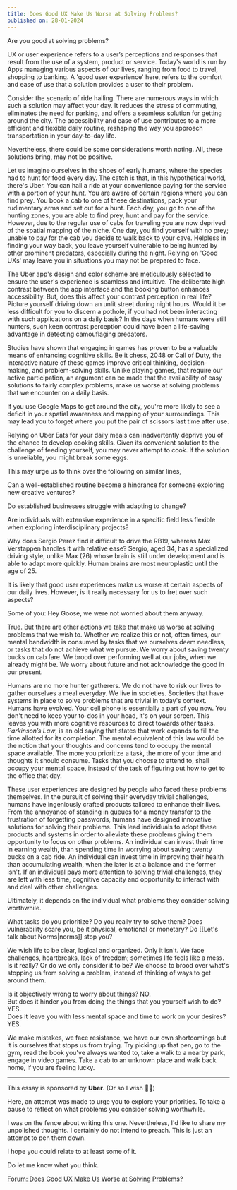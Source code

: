 ```yaml
---
title: Does Good UX Make Us Worse at Solving Problems?
published on: 28-01-2024
---
```

Are you good at solving problems?

UX or user experience refers to a user’s perceptions and responses that result from the use of a system, product or service. Today's world is run by Apps managing various aspects of our lives, ranging from food to travel, shopping to banking. A 'good user experience' here, refers to the comfort and ease of use that a solution provides a user to their problem. 

Consider the scenario of ride hailing. There are numerous ways in which such a solution may affect your day. It reduces the stress of commuting, eliminates the need for parking, and offers a seamless solution for getting around the city. The accessibility and ease of use contributes to a more efficient and flexible daily routine, reshaping the way you approach transportation in your day-to-day life.

Nevertheless, there could be some considerations worth noting. All, these solutions bring, may not be positive.

Let us imagine ourselves in the shoes of early humans, where the species had to hunt for food every day. The catch is that, in this hypothetical world, there's Uber. You can hail a ride at your convenience paying for the service with a portion of your hunt. You are aware of certain regions where you can find prey. You book a cab to one of these destinations, pack your rudimentary arms and set out for a hunt. Each day, you go to one of the hunting zones, you are able to find prey, hunt and pay for the service. However, due to the regular use of cabs for traveling you are now deprived of the spatial mapping of the niche. One day, you find yourself with no prey; unable to pay for the cab you decide to walk back to your cave. Helpless in finding your way back, you leave yourself vulnerable to being hunted by other prominent predators, especially during the night. Relying on 'Good UXs' may leave you in situations you may not be prepared to face.

The Uber app's design and color scheme are meticulously selected to ensure the user's experience is seamless and intuitive. The deliberate high contrast between the app interface and the booking button enhances accessibility. But, does this affect your contrast perception in real life? Picture yourself driving down an unlit street during night hours. Would it be less difficult for you to discern a pothole, if you had not been interacting with such applications on a daily basis? In the days when humans were still hunters, such keen contrast perception could have been a life-saving advantage in detecting camouflaging predators. 

Studies have shown that engaging in games has proven to be a valuable means of enhancing cognitive skills. Be it chess, 2048 or Call of Duty, the interactive nature of these games improve critical thinking, decision-making, and problem-solving skills. Unlike playing games, that require our active participation, an argument can be made that the availability of easy solutions to fairly complex problems, make us worse at solving problems that we encounter on a daily basis.

If you use Google Maps to get around the city, you're more likely to see a deficit in your spatial awareness and mapping of your surroundings. This may lead you to forget where you put the pair of scissors last time after use.

Relying on Uber Eats for your daily meals can inadvertently deprive you of the chance to develop cooking skills. Given its convenient solution to the challenge of feeding yourself, you may never attempt to cook. If the solution is unreliable, you might break some eggs.

This may urge us to think over the following on similar lines,

Can a well-established routine become a hindrance for someone exploring new creative ventures?

Do established businesses struggle with adapting to change? 

Are individuals with extensive experience in a specific field less flexible when exploring interdisciplinary projects?

Why does Sergio Perez find it difficult to drive the RB19, whereas Max Verstappen handles it with relative ease? Sergio, aged 34, has a specialized driving style, unlike Max (26) whose brain is still under development and is able to adapt more quickly. Human brains are most neuroplastic until the age of 25.

It is likely that good user experiences make us worse at certain aspects of our daily lives. However, is it really necessary for us to fret over such aspects?  

Some of you: Hey Goose, we were not worried about them anyway.

True. But there are other actions we take that make us worse at solving problems that we wish to.
Whether we realize this or not, often times, our mental bandwidth is consumed by tasks that we ourselves deem needless, or tasks that do not achieve what we pursue. We worry about saving twenty bucks on cab fare. We brood over performing well at our jobs, when we already might be. We worry about future and not acknowledge the good in our present.

Humans are no more hunter gatherers. We do not have to risk our lives to gather ourselves a meal everyday. We live in societies. Societies that have systems in place to solve problems that are trivial in today's context. Humans have evolved. Your cell phone is essentially a part of you now. You don't need to keep your to-dos in your head, it's on your screen. This leaves you with more cognitive resources to direct towards other tasks. *Parkinson’s Law*, is an old saying that states that work expands to fill the time allotted for its completion. The mental equivalent of this law would be the notion that your thoughts and concerns tend to occupy the mental space available. The more you prioritize a task, the more of your time and thoughts it should consume. Tasks that you choose to attend to, shall occupy your mental space, instead of the task of figuring out how to get to the office that day.

These user experiences are designed by people who faced these problems themselves. In the pursuit of solving their everyday trivial challenges, humans have ingeniously crafted products tailored to enhance their lives. From the annoyance of standing in queues for a money transfer to the frustration of forgetting passwords, humans have designed innovative solutions for solving their problems. This lead individuals to adopt these products and systems in order to alleviate these problems giving them opportunity to focus on other problems. An individual can invest their time in earning wealth, than spending time in worrying about saving twenty bucks on a cab ride. An individual can invest time in improving their health than accumulating wealth, when the later is at a balance and the former isn't. If an individual pays more attention to solving trivial challenges, they are left with less time, cognitive capacity and opportunity to interact with and deal with other challenges.

Ultimately, it depends on the individual what problems they consider solving worthwhile. 

What tasks do you prioritize? Do you really try to solve them? Does vulnerability scare you, be it physical, emotional or monetary? Do [[Let's talk about Norms|norms]] stop you?   

We wish life to be clear, logical and organized. Only it isn't. We face challenges, heartbreaks, lack of freedom; sometimes life feels like a mess.   
Is it really? Or do we only consider it to be? We choose to brood over what's stopping us from solving a problem, instead of thinking of ways to get around them.

Is it objectively wrong to worry about things? NO.   
But does it hinder you from doing the things that you yourself wish to do? YES.  
Does it leave you with less mental space and time to work on your desires? YES.  

We make mistakes, we face resistance, we have our own shortcomings but it is ourselves that stops us from trying. Try picking up that pen, go to the gym, read the book you've always wanted to, take a walk to a nearby park, engage in video games. Take a cab to an unknown place and walk back home, if you are feeling lucky.  

----

This essay is sponsored by **Uber**. (Or so I wish 🧚‍♀️)

Here, an attempt was made to urge you to explore your priorities. To take a pause to reflect on what problems you consider solving worthwhile. 

I was on the fence about writing this one. Nevertheless, I'd like to share my unpolished thoughts. I certainly do not intend to preach. This is just an attempt to pen them down.

I hope you could relate to at least some of it. 

Do let me know what you think.

[Forum: Does Good UX Make Us Worse at Solving Problems?](https://x.com/AtikNageshwar/status/1751570988754424058)








